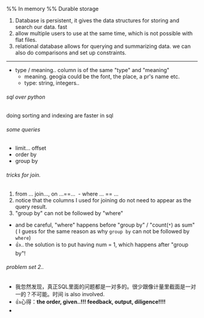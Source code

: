 %% In memory
%% Durable storage

1. Database is persistent, it gives the data structures for storing and search our data. fast
2. allow multiple users to use at the same time, which is not possible with flat files.
3. relational database allows for querying and summarizing data. we can also do comparisons and set up constraints.
----------------

* type / meaning.. column is of the same "type" and "meaning"
  * meaning. geogia could be the font, the place, a pr's name etc.
  * type: string, integers..
 
###### sql over python
doing sorting and indexing are faster in sql

###### some queries
- limit... offset
- order by
- group by

###### tricks for join.
1. from ... join..., on ...==...
  - where ... == ...
2. notice that the columns I used for joining do not need to appear as the query result.
3. "group by" can not be followed by "where"
  - and be careful, "where" happens before "group by" / "count(`*`) as sum" ( I guess for the same reason as 
  why `group by` can not be followed by `where`)
  - :+1:.. the solution is to put having num = 1, which happens after "group by"!

###### problem set 2..
- 我忽然发现，真正SQL里面的问题都是一对多的。很少跟像计量里截面是一对一的？不可能。时间 is also involved.
- :+1:心得：**the order, given..!!! feedback, output, diligence!!!!**
- 
